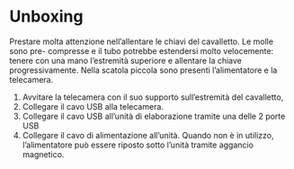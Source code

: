 # Unboxing

Prestare molta attenzione nell’allentare le chiavi del cavalletto. Le molle sono pre-
compresse e il tubo potrebbe estendersi molto velocemente: tenere con una mano l’estremità superiore e allentare la chiave progressivamente.
Nella scatola piccola sono presenti l’alimentatore e la telecamera. 
1. Avvitare la telecamera con il suo supporto sull’estremità del cavalletto, 
2. Collegare il cavo USB alla telecamera.
3. Collegare il cavo USB all’unità di elaborazione tramite una delle 2 porte USB
4. Collegare il cavo di alimentazione all’unità. Quando non è in utilizzo, l’alimentatore può essere riposto sotto l’unità tramite aggancio magnetico.
